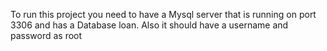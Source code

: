 To run this project you need to have a Mysql server that is running on port 3306 and has a Database loan. Also it should have a username and password as root
